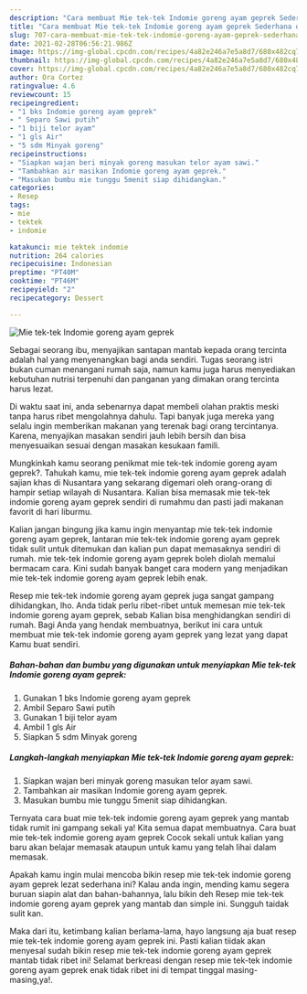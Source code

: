 ```yaml
---
description: "Cara membuat Mie tek-tek Indomie goreng ayam geprek Sederhana dan Mudah Dibuat"
title: "Cara membuat Mie tek-tek Indomie goreng ayam geprek Sederhana dan Mudah Dibuat"
slug: 707-cara-membuat-mie-tek-tek-indomie-goreng-ayam-geprek-sederhana-dan-mudah-dibuat
date: 2021-02-28T06:56:21.986Z
image: https://img-global.cpcdn.com/recipes/4a82e246a7e5a8d7/680x482cq70/mie-tek-tek-indomie-goreng-ayam-geprek-foto-resep-utama.jpg
thumbnail: https://img-global.cpcdn.com/recipes/4a82e246a7e5a8d7/680x482cq70/mie-tek-tek-indomie-goreng-ayam-geprek-foto-resep-utama.jpg
cover: https://img-global.cpcdn.com/recipes/4a82e246a7e5a8d7/680x482cq70/mie-tek-tek-indomie-goreng-ayam-geprek-foto-resep-utama.jpg
author: Ora Cortez
ratingvalue: 4.6
reviewcount: 15
recipeingredient:
- "1 bks Indomie goreng ayam geprek"
- " Separo Sawi putih"
- "1 biji telor ayam"
- "1 gls Air"
- "5 sdm Minyak goreng"
recipeinstructions:
- "Siapkan wajan beri minyak goreng masukan telor ayam sawi."
- "Tambahkan air masikan Indomie goreng ayam geprek."
- "Masukan bumbu mie tunggu 5menit siap dihidangkan."
categories:
- Resep
tags:
- mie
- tektek
- indomie

katakunci: mie tektek indomie 
nutrition: 264 calories
recipecuisine: Indonesian
preptime: "PT40M"
cooktime: "PT46M"
recipeyield: "2"
recipecategory: Dessert

---
```



![Mie tek-tek Indomie goreng ayam geprek](https://img-global.cpcdn.com/recipes/4a82e246a7e5a8d7/680x482cq70/mie-tek-tek-indomie-goreng-ayam-geprek-foto-resep-utama.jpg)

Sebagai seorang ibu, menyajikan santapan mantab kepada orang tercinta adalah hal yang menyenangkan bagi anda sendiri. Tugas seorang istri bukan cuman menangani rumah saja, namun kamu juga harus menyediakan kebutuhan nutrisi terpenuhi dan panganan yang dimakan orang tercinta harus lezat.

Di waktu  saat ini, anda sebenarnya dapat membeli olahan praktis meski tanpa harus ribet mengolahnya dahulu. Tapi banyak juga mereka yang selalu ingin memberikan makanan yang terenak bagi orang tercintanya. Karena, menyajikan masakan sendiri jauh lebih bersih dan bisa menyesuaikan sesuai dengan masakan kesukaan famili. 



Mungkinkah kamu seorang penikmat mie tek-tek indomie goreng ayam geprek?. Tahukah kamu, mie tek-tek indomie goreng ayam geprek adalah sajian khas di Nusantara yang sekarang digemari oleh orang-orang di hampir setiap wilayah di Nusantara. Kalian bisa memasak mie tek-tek indomie goreng ayam geprek sendiri di rumahmu dan pasti jadi makanan favorit di hari liburmu.

Kalian jangan bingung jika kamu ingin menyantap mie tek-tek indomie goreng ayam geprek, lantaran mie tek-tek indomie goreng ayam geprek tidak sulit untuk ditemukan dan kalian pun dapat memasaknya sendiri di rumah. mie tek-tek indomie goreng ayam geprek boleh diolah memalui bermacam cara. Kini sudah banyak banget cara modern yang menjadikan mie tek-tek indomie goreng ayam geprek lebih enak.

Resep mie tek-tek indomie goreng ayam geprek juga sangat gampang dihidangkan, lho. Anda tidak perlu ribet-ribet untuk memesan mie tek-tek indomie goreng ayam geprek, sebab Kalian bisa menghidangkan sendiri di rumah. Bagi Anda yang hendak membuatnya, berikut ini cara untuk membuat mie tek-tek indomie goreng ayam geprek yang lezat yang dapat Kamu buat sendiri.

<!--inarticleads1-->

##### Bahan-bahan dan bumbu yang digunakan untuk menyiapkan Mie tek-tek Indomie goreng ayam geprek:

1. Gunakan 1 bks Indomie goreng ayam geprek
1. Ambil  Separo Sawi putih
1. Gunakan 1 biji telor ayam
1. Ambil 1 gls Air
1. Siapkan 5 sdm Minyak goreng




<!--inarticleads2-->

##### Langkah-langkah menyiapkan Mie tek-tek Indomie goreng ayam geprek:

1. Siapkan wajan beri minyak goreng masukan telor ayam sawi.
1. Tambahkan air masikan Indomie goreng ayam geprek.
1. Masukan bumbu mie tunggu 5menit siap dihidangkan.




Ternyata cara buat mie tek-tek indomie goreng ayam geprek yang mantab tidak rumit ini gampang sekali ya! Kita semua dapat membuatnya. Cara buat mie tek-tek indomie goreng ayam geprek Cocok sekali untuk kalian yang baru akan belajar memasak ataupun untuk kamu yang telah lihai dalam memasak.

Apakah kamu ingin mulai mencoba bikin resep mie tek-tek indomie goreng ayam geprek lezat sederhana ini? Kalau anda ingin, mending kamu segera buruan siapin alat dan bahan-bahannya, lalu bikin deh Resep mie tek-tek indomie goreng ayam geprek yang mantab dan simple ini. Sungguh taidak sulit kan. 

Maka dari itu, ketimbang kalian berlama-lama, hayo langsung aja buat resep mie tek-tek indomie goreng ayam geprek ini. Pasti kalian tiidak akan menyesal sudah bikin resep mie tek-tek indomie goreng ayam geprek mantab tidak ribet ini! Selamat berkreasi dengan resep mie tek-tek indomie goreng ayam geprek enak tidak ribet ini di tempat tinggal masing-masing,ya!.

